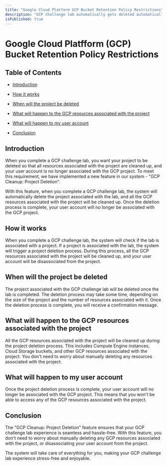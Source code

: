```yaml
---
title: "Google Cloud Platform GCP Bucket Retention Policy Restrictions"
description: "GCP challenge lab automatically gets deleted automatically on completion"
isPublished: true
---
```


# Google Cloud Platfform (GCP) Bucket Retention Policy Restrictions

## Table of Contents

* [Introduction](#introduction)

* [How it works](#how-it-works)

* [When will the project be deleted](#when-will-the-project-be-deleted)

* [What will happen to the GCP resources associated with the project](#what-will-happen-to-the-gcp-resources-associated-with-the-project)

* [What will happen to my user account](#what-will-happen-to-my-user-account)

* [Conclusion](#conclusion)

## Introduction

When you complete a GCP challenge lab, you want your project to be deleted so that all resources associated with the project are cleaned up, and your user account is no longer associated with the GCP project. To meet this requirement, we have implemented a new feature in our system - "GCP Cleanup: Project Deletion".

With this feature, when you complete a GCP challenge lab, the system will automatically delete the project associated with the lab, and all the GCP resources associated with the project will be cleaned up. 
Once the deletion process is complete, your user account will no longer be associated with the GCP project.

## How it works

When you complete a GCP challenge lab, the system will check if the lab is associated with a project. If a project is associated with the lab, the system will trigger a project deletion process. During this process, all the GCP resources associated with the project will be cleaned up, and your user account will be disassociated from the project.

## When will the project be deleted

The project associated with the GCP challenge lab will be deleted once the lab is completed. The deletion process may take some time, depending on the size of the project and the number of resources associated with it. Once the deletion process is complete, you will receive a confirmation message.

## What will happen to the GCP resources associated with the project

All the GCP resources associated with the project will be cleaned up during the project deletion process. This includes Compute Engine instances, Cloud Storage buckets, and other GCP resources associated with the project. You don't need to worry about manually deleting any resources associated with the project.

## What will happen to my user account

Once the project deletion process is complete, your user account will no longer be associated with the GCP project. This means that you won't be able to access any of the GCP resources associated with the project.

## Conclusion

The "GCP Cleanup: Project Deletion" feature ensures that your GCP challenge lab experience is seamless and hassle-free. With this feature, you don't need to worry about manually deleting any GCP resources associated with the project, or disassociating your user account from the project. 

The system will take care of everything for you, making your GCP challenge lab experience stress-free and enjoyable.